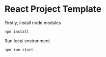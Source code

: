 # React Project Template

Firstly, install node modules

```
npm install
```

Run local environment 
```
npm run start 
```

